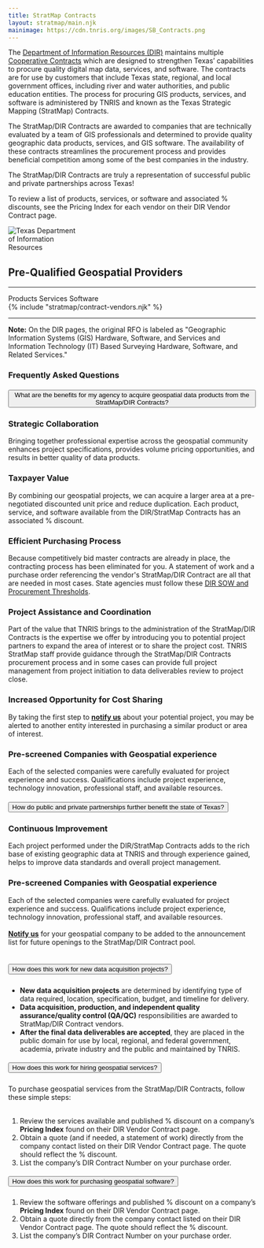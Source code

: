 ```yaml
---
title: StratMap Contracts
layout: stratmap/main.njk
mainimage: https://cdn.tnris.org/images/SB_Contracts.png
---
```


<section class="container-md">
<div class="row">

<div class="col-lg-10 mx-auto d-block">
  <p>The <a href="https://dir.texas.gov/" target="_blank">Department of Information Resources (DIR)</a> maintains multiple <a href="https://dir.texas.gov/View-About-DIR/Pages/Content.aspx?id=41" target="_blank">Cooperative Contracts</a> which are designed to strengthen Texas’ capabilities to procure quality digital map data, services, and software. The contracts are for use by customers that include Texas state, regional, and local government offices, including river and water authorities, and public education entities. The process for procuring GIS products, services, and software is administered by TNRIS and known as the Texas Strategic Mapping (StratMap) Contracts.
  </p>

  <p>The StratMap/DIR Contracts are awarded to companies that are technically evaluated by a team of GIS professionals and determined to provide quality geographic data products, services, and GIS software. The availability of these contracts streamlines the procurement process and provides beneficial competition among some of the best companies in the industry.
  </p>

  <p>The StratMap/DIR Contracts are truly a representation of successful public and private partnerships across Texas!
  </p>

  <p>To review a list of products, services, or software and associated % discounts, see the Pricing Index for each vendor on their DIR Vendor Contract page.
  </p>
</div>

<div class="col-md-2">
  <div class="row">
    <div class="col-lg-12">
      <img style="max-width: 150px;" src="https://cdn.tnris.org/images/dir_logo_md.png" alt="Texas Department of Information Resources">
    </div>
  </div>
</div>

<div class="col-lg-12">
<h2 class="text-center">Pre-Qualified Geospatial Providers</h2>

<hr class="clearfix">

<div class="legend">
 <span class="icon">
  <i class="fa fa-box-open"></i>
 </span>
 <span class="role"> Products</span>

 <span class="icon">
  <i class="fa fa-wrench"></i>
 </span>
 <span class="role"> Services</span>

 <span class="icon">
  <i class="fa fa-laptop"></i>
 </span>
 <span class="role"> Software</span>
</div>

<div class="row vendor-tiles">
  {% include "stratmap/contract-vendors.njk" %}
</div>

<hr class="clearfix">

<p>
<strong>Note:</strong> On the DIR pages, the original RFO is labeled as "Geographic Information Systems (GIS) Hardware, Software, and Services and Information Technology (IT) Based Surveying Hardware, Software, and Related Services."</p>

<div class="container-fluid bg-gray" id="accordion-style-1">
    <div class="container">
        <section>
            <div class="row">
                <div class="col-12">
                    <h1 class="text-green mb-4 text-center">Frequently Asked Questions</h1>
                </div>
                <div class="col-12 mx-auto">
                    <div class="accordion" id="accordionExample1">
                        <div class="card">
                            <div class="card-header" id="headingB">
                                <h5 class="mb-0">
                            <button class="btn btn-link collapsed btn-block text-left" type="button" data-toggle="collapse" data-target="#collapseB" aria-expanded="false" aria-controls="collapseB">
                             <i class="main"></i><i class="fa fa-angle-double-right mr-3"></i>What are the benefits for my agency to acquire geospatial data products from the StratMap/DIR Contracts?
                            </button>
                          </h5>
                            </div>
                            <div id="collapseB" class="collapse fade" aria-labelledby="headingB" data-parent="#accordionExample1">
                                <div class="card-body">
                                    <h3>Strategic Collaboration</h3>
                  Bringing together professional expertise across the geospatial community enhances project specifications, provides volume pricing opportunities, and results in better quality of data products.
                  <h3>Taxpayer Value</h3>
                  By combining our geospatial projects, we can acquire a larger area at a pre-negotiated discounted unit price and reduce duplication. Each product, service, and software available from the DIR/StratMap Contracts has an associated % discount.
                  <h3>Efficient Purchasing Process</h3>
                  Because competitively bid master contracts are already in place, the contracting process has been eliminated for you. A statement of work and a purchase order referencing the vendor's StratMap/DIR Contract are all that are needed in most cases. State agencies must follow these <a href="https://pubext.dir.texas.gov/portal/internal/resources/DocumentLibrary/Threshold%20and%20SOW%20Quick%20Reference%20Guide.pdf">DIR SOW and Procurement Thresholds</a>.
                  <h3>Project Assistance and Coordination</h3>
                  Part of the value that TNRIS brings to the administration of the StratMap/DIR Contracts is the expertise we offer by introducing you to potential project partners to expand the area of interest or to share the project cost. TNRIS StratMap staff provide guidance through the StratMap/DIR Contracts procurement process and in some cases can provide full project management from project initiation to data deliverables review to project close.
                  <h3>Increased Opportunity for Cost Sharing</h3>
                  By taking the first step to <strong><a href="mailto:StratMap@twdb.texas.gov">notify us</a></strong> about your potential project, you may be alerted to another entity interested in purchasing a similar product or area of interest.
                  <h3>Pre-screened Companies with Geospatial experience</h3>
                  Each of the selected companies were carefully evaluated for project experience and success. Qualifications include project experience, technology innovation, professional staff, and available resources.
                                </div>
                            </div>
                        </div>
                        <div class="card">
                            <div class="card-header" id="headingC">
                                <h5 class="mb-0">
                            <button class="btn btn-link collapsed btn-block text-left" type="button" data-toggle="collapse" data-target="#collapseC" aria-expanded="false" aria-controls="collapseC">
                             <i class="main"></i><i class="fa fa-angle-double-right mr-3"></i>How do public and private partnerships further benefit the state of Texas?
                            </button>
                          </h5>
                            </div>
                            <div id="collapseC" class="collapse fade" aria-labelledby="headingC" data-parent="#accordionExample1">
                                <div class="card-body">
                                    <h3>Continuous Improvement</h3>
                  Each project performed under the DIR/StratMap Contracts adds to the rich base of existing geographic data at TNRIS and through experience gained, helps to improve data standards and overall project management.
                  <h3>Pre-screened Companies with Geospatial experience</h3>
                  Each of the selected companies were carefully evaluated for project experience and success. Qualifications include project experience, technology innovation, professional staff, and available resources.<br><br>
                  <strong><a href="mailto:StratMap@twdb.texas.gov">Notify us</a></strong> for your geospatial company to be added to the announcement list for future openings to the StratMap/DIR Contract pool.<br><br>
                                </div>
                            </div>
                        </div>
                        <div class="card">
                            <div class="card-header" id="headingA">
                                <h5 class="mb-0">
                            <button class="btn btn-link btn-block text-left" type="button" data-toggle="collapse" data-target="#collapseA" aria-expanded="false" aria-controls="collapseA">
                              <i class="main"></i><i class="fa fa-angle-double-right mr-3"></i>How does this work for new data acquisition projects?
                            </button>
                          </h5>
                            </div>
                <div id="collapseA" class="collapse fade" aria-labelledby="headingA" data-parent="#accordionExample1">
                                <div class="card-body">
                                    <ul><li><strong>New data acquisition projects</strong> are determined by identifying type of data required, location, specification, budget, and timeline for delivery.</li>
                  <li><strong>Data acquisition, production, and independent quality assurance/quality control (QA/QC)</strong> responsibilities are awarded to StratMap/DIR Contract vendors.</li>
                  <li><strong>After the final data deliverables are accepted</strong>, they are placed in the public domain for use by local, regional, and federal government, academia, private industry and the public and maintained by TNRIS.</li></ul>
                                </div>
                            </div>
                        </div>
             <div class="card">
                            <div class="card-header" id="headingD">
                                <h5 class="mb-0">
                            <button class="btn btn-link collapsed btn-block text-left" type="button" data-toggle="collapse" data-target="#collapseD" aria-expanded="false" aria-controls="collapseD">
                             <i class="main"></i><i class="fa fa-angle-double-right mr-3"></i>How does this work for hiring geospatial services?
                            </button>
                          </h5>
                            </div>
                            <div id="collapseD" class="collapse fade" aria-labelledby="headingD" data-parent="#accordionExample1">
                                <div class="card-body">
                  To purchase geospatial services from the StratMap/DIR Contracts, follow these simple steps:<br><br>
                  <ol><li>Review the services available and published % discount on a company’s <strong>Pricing Index</strong> found on their DIR Vendor Contract page.</li>
                  <li>Obtain a quote (and if needed, a statement of work) directly from the company contact listed on their DIR Vendor Contract page. The quote should reflect the % discount.</li>
                  <li>List the company’s DIR Contract Number on your purchase order.</li></ol>
                                </div>
                            </div>
                        </div>
             <div class="card">
                            <div class="card-header" id="headingE">
                                <h5 class="mb-0">
                            <button class="btn btn-link collapsed btn-block text-left" type="button" data-toggle="collapse" data-target="#collapseE" aria-expanded="false" aria-controls="collapseE">
                             <i class="main"></i><i class="fa fa-angle-double-right mr-3"></i>How does this work for purchasing geospatial software?
                            </button>
                          </h5>
                            </div>
                            <div id="collapseE" class="collapse fade" aria-labelledby="headingE" data-parent="#accordionExample1">
                                <div class="card-body">
                  <ol><li>Review the software offerings and published % discount on a company’s <b>Pricing Index</b> found on their DIR Vendor Contract page.</li>
                  <li>Obtain a quote directly from the company contact listed on their DIR Vendor Contract page. The quote should reflect the % discount.</li>
                  <li>List the company’s DIR Contract Number on your purchase order.</li></ol>
                                </div>
                            </div>
                        </div>          
                    </div>
                </div>
            </div>
        </section>
    </div>
</div>

</div>

</div>
</section>
